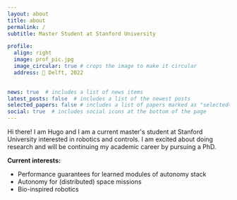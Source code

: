 ```yaml
---
layout: about
title: about
permalink: /
subtitle: Master Student at Stanford University

profile:
  align: right
  image: prof_pic.jpg
  image_circular: true # crops the image to make it circular
  address: 📍 Delft, 2022
    

news: true  # includes a list of news items
latest_posts: false  # includes a list of the newest posts
selected_papers: false # includes a list of papers marked as "selected={true}"
social: true  # includes social icons at the bottom of the page
---
```


Hi there! I am Hugo and I am a current master's student at Stanford University interested in robotics and controls. I am excited about doing research and will be continuing my academic career by pursuing a PhD.

**Current interests:**
- Performance guarantees for learned modules of autonomy stack
- Autonomy for (distributed) space missions
- Bio-inspired robotics

